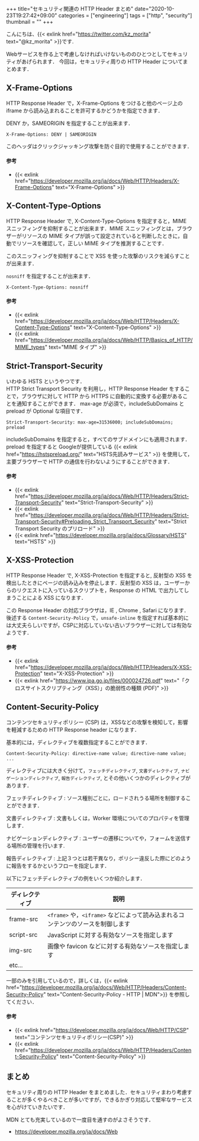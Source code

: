 +++
title="セキュリティ関連の HTTP Header まとめ"
date="2020-10-23T19:27:42+09:00"
categories = ["engineering"]
tags = ["http", "security"]
thumbnail = ""
+++

こんにちは、{{< exlink href="https://twitter.com/kz_morita" text="@kz_morita" >}}です.

Webサービスを作る上で考慮しなければいけないもののひとつとしてセキュリティがあげられます．
今回は，セキュリティ周りの HTTP Header についてまとめます．

## X-Frame-Options


HTTP Response Header で，X-Frame-Options をつけると他のページ上の iframe から読み込まれることを許可するかどうかを指定できます．

DENY か，SAMEORIGIN を指定することが出来ます．

```
X-Frame-Options: DENY | SAMEORIGIN
```

このヘッダはクリックジャッキング攻撃を防ぐ目的で使用することができます．

#### 参考
* {{< exlink href="https://developer.mozilla.org/ja/docs/Web/HTTP/Headers/X-Frame-Options" text="X-Frame-Options" >}}

## X-Content-Type-Options

HTTP Response Header で, X-Content-Type-Options を指定すると，MIME スニッフィングを抑制することが出来ます．MIME スニッフィングとは，ブラウザーがリソースの MIME タイプが誤って設定されていると判断したときに，自動でリソースを確認して，正しい MIME タイプを推測することです．

このスニッフィングを抑制することで XSS を使った攻撃のリスクを減らすことが出来ます．

`nosniff` を指定することが出来ます．
```
X-Content-Type-Options: nosniff
```

#### 参考
* {{< exlink href="https://developer.mozilla.org/ja/docs/Web/HTTP/Headers/X-Content-Type-Options" text="X-Content-Type-Options" >}}
* {{< exlink href="https://developer.mozilla.org/ja/docs/Web/HTTP/Basics_of_HTTP/MIME_types" text="MIME タイプ" >}}

## Strict-Transport-Security

いわゆる HSTS というやつです．\
HTTP Strict Transport Security を利用し，HTTP Response Header をすることで，ブラウザに対して HTTP から HTTPS に自動的に変換する必要があることを通知することができます．
max-age が必須で，includeSubDomains と preload が Optional な項目です．

```
Strict-Transport-Security: max-age=31536000; includeSubDomains; preload
```

includeSubDomains を指定すると，すべてのサブドメインにも適用されます． preload を指定すると Googleが提供している {{< exlink href="https://hstspreload.org/" text="HSTS先読みサービス" >}} を使用して，主要ブラウザーで HTTP の通信を行わないようにすることができます．

#### 参考
* {{< exlink href="https://developer.mozilla.org/ja/docs/Web/HTTP/Headers/Strict-Transport-Security" text="Strict-Transport-Security" >}}
* {{< exlink href="https://developer.mozilla.org/ja/docs/Web/HTTP/Headers/Strict-Transport-Security#Preloading_Strict_Transport_Security" text="Strict Transport Security のプリロード" >}}
* {{< exlink href="https://developer.mozilla.org/ja/docs/Glossary/HSTS" text="HSTS" >}}

## X-XSS-Protection

HTTP Response Header で, X-XSS-Protection を指定すると, 反射型の XSS を検出したときにページの読み込みを停止します．反射型の XSS は，ユーザーからのリクエストに入っているスクリプトを，Response の HTML で出力してしまうことによる XSS になります．

この Response Header の対応ブラウザは，IE , Chrome , Safari になります．
後述する `Content-Security-Policy` で，`unsafe-inline` を指定すれば基本的には大丈夫らしいですが，CSPに対応していない古いブラウザーに対しては有効なようです．


#### 参考

* {{< exlink href="https://developer.mozilla.org/ja/docs/Web/HTTP/Headers/X-XSS-Protection" text="X-XSS-Protection" >}}
* {{< exlink href="https://www.ipa.go.jp/files/000024726.pdf" text="「クロスサイトスクリプティング（XSS）」の脆弱性の種類 (PDF)" >}}

## Content-Security-Policy

コンテンツセキュリティポリシー (CSP) は，XSSなどの攻撃を検知して，影響を軽減するための HTTP Response header になります．

基本的には，ディレクティブを複数指定することができます．
```
Content-Security-Policy: directive-name value; directive-name value; ...
```

ディレクティブには大きく分けて，`フェッチディレクティブ`, `文書ディレクティブ`, `ナビゲーションディレクティブ`, `報告ディレクティブ`, とその他いくつかのディレクティブがあります．

フェッチディレクティブ
: ソース種別ごとに，ロードされうる場所を制御することができます．


文書ディレクティブ
: 文書もしくは，Worker 環境についてのプロパティを管理します．

ナビゲーションディレクティブ
: ユーザーの遷移についてや，フォームを送信する場所の管理を行います.

報告ディレクティブ
: 上記３つとは若干異なり，ポリシー違反した際にどのように報告をするかというフローを指定します．

以下にフェッチディレクティブの例をいくつか紹介します．

| ディレクティブ | 説明 |
|-----|-----|
| frame-src | `<frame>` や，`<iframe>` などによって読み込まれるコンテンツのソースを制御します |
| script-src | JavaScript に対する有効なソースを指定します |
| img-src | 画像や favicon などに対する有効なソースを指定します |
| etc... | |

一部のみを引用しているので，詳しくは，{{< exlink href="https://developer.mozilla.org/ja/docs/Web/HTTP/Headers/Content-Security-Policy" text="Content-Security-Policy - HTTP | MDN">}} を参照してください．


#### 参考
* {{< exlink href="https://developer.mozilla.org/ja/docs/Web/HTTP/CSP" text="コンテンツセキュリティポリシー(CSP)" >}}
* {{< exlink href="https://developer.mozilla.org/ja/docs/Web/HTTP/Headers/Content-Security-Policy" text="Content-Security-Policy" >}}

## まとめ

セキュリティ周りの HTTP Header をまとめました．セキュリティまわり考慮することが多くやるべきことが多いですが，できるかぎり対応して堅牢なサービスを心がけていきたいです．

MDN とても充実しているので一度目を通すのがよさそうです．

- https://developer.mozilla.org/ja/docs/Web

